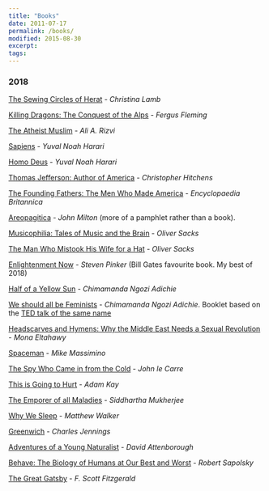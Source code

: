 ```yaml
---
title: "Books"
date: 2011-07-17
permalink: /books/
modified: 2015-08-30
excerpt:
tags:
---
```



### 2018

[The Sewing Circles of Herat](https://www.amazon.co.uk/Sewing-Circles-Herat-Afghan-Years/dp/0007142528)  - *Christina Lamb*

[Killing Dragons: The Conquest of the Alps](https://www.amazon.co.uk/Killing-Dragons-Conquest-Fergus-Fleming/dp/1862074534) - *Fergus Fleming*

[The Atheist Muslim](https://www.amazon.co.uk/Atheist-Muslim-Journey-Religion-Reason-ebook/dp/B01F1YC64M/ref=dp_kinw_strp_1) - *Ali A. Rizvi*

[Sapiens](https://www.amazon.co.uk/Sapiens-Humankind-Yuval-Noah-Harari-ebook/dp/B00K7ED54M/ref=dp_kinw_strp_1) - *Yuval Noah Harari*

[Homo Deus](https://www.amazon.co.uk/Homo-Deus-Brief-History-Tomorrow/dp/1910701874) - *Yuval Noah Harari*

[Thomas Jefferson: Author of America](https://www.amazon.co.uk/Thomas-Jefferson-Author-America-Eminent/dp/0060837063) - *Christopher Hitchens*

[The Founding Fathers: The Men Who Made America](https://www.amazon.co.uk/Founding-Fathers-Essential-Guide-America/dp/0470117923) - *Encyclopaedia Britannica*

[Areopagitica](https://en.wikipedia.org/wiki/Areopagitica) - *John Milton* (more of a pamphlet rather than a book).

[Musicophilia: Tales of Music and the Brain](https://www.amazon.co.uk/Musicophilia-Tales-Music-Oliver-Sacks/dp/0330523597) - *Oliver Sacks*

[The Man Who Mistook His Wife for a Hat](https://www.amazon.co.uk/Man-Mistook-Wife-Picador-Classic/dp/0330523627) - *Oliver Sacks*

[Enlightenment Now](https://www.amazon.co.uk/Enlightenment-Now-Science-Humanism-Progress/dp/0525427570) - *Steven Pinker* (Bill Gates favourite book. My best of 2018)

[Half of a Yellow Sun](https://www.amazon.co.uk/Half-Yellow-Chimamanda-Ngozi-Adichie/dp/0007200285/ref=sr_1_1?s=books&ie=UTF8&qid=1523030568&sr=1-1&keywords=half+of+a+yellow+sun) - *Chimamanda Ngozi Adichie*

[We should all be Feminists](https://www.amazon.co.uk/We-Should-All-Be-Feminists/dp/0008115273) - *Chimamanda Ngozi Adichie*. Booklet based on the [TED talk of the same name](https://www.ted.com/talks/chimamanda_ngozi_adichie_we_should_all_be_feminists)

[Headscarves and Hymens: Why the Middle East Needs a Sexual Revolution](https://www.amazon.co.uk/Headscarves-Hymens-Middle-Sexual-Revolution/dp/1780228872) - *Mona Eltahawy*

[Spaceman](https://www.amazon.co.uk/Spaceman-Astronauts-Unlikely-Journey-Universe/dp/1471149528) - *Mike Massimino*

[The Spy Who Came in from the Cold](https://www.amazon.co.uk/Came-Cold-Penguin-Modern-Classics/dp/0141194529) - *John le Carre*

[This is Going to Hurt](https://www.amazon.co.uk/This-Going-Hurt-Secret-Diaries/dp/150985861X) - *Adam Kay*

[The Emporer of all Maladies](https://www.amazon.co.uk/Emperor-All-Maladies-Biography-Cancer/dp/0007250924) - *Siddhartha Mukherjee*

[Why We Sleep](https://www.amazon.co.uk/Why-We-Sleep-Science-Dreams/dp/0241269067) - *Matthew Walker*

[Greenwich](https://www.amazon.co.uk/Greenwich-Place-Where-Days-Begin/dp/0349112304) - *Charles Jennings*

[Adventures of a Young Naturalist](https://www.amazon.co.uk/Adventures-Young-Naturalist-ATTENBOROUGHS-EXPEDITIONS/dp/1473664403) - *David Attenborough*

[Behave: The Biology of Humans at Our Best and Worst](https://www.amazon.co.uk/Behave-Biology-Humans-Best-Worst/dp/1594205078) - *Robert Sapolsky*

[The Great Gatsby](https://www.amazon.co.uk/Great-Gatsby-Penguin-Modern-Classics/dp/0141182636) - *F. Scott Fitzgerald*



